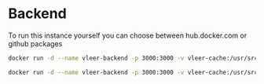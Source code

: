 # Backend

To run this instance yourself you can choose between hub.docker.com or github packages

```zsh
docker run -d --name vleer-backend -p 3000:3000 -v vleer-cache:/usr/src/app/cache ghcr.io/vleerapp/backend:latest
```

```zsh
docker run -d --name vleer-backend -p 3000:3000 -v vleer-cache:/usr/src/app/cache vleerapp/backend:latest
```
